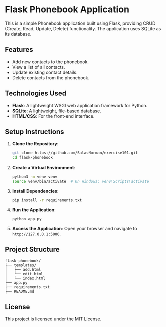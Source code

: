 # Flask Phonebook Application

This is a simple Phonebook application built using Flask, providing CRUD (Create, Read, Update, Delete) functionality. The application uses SQLite as its database.

## Features

- Add new contacts to the phonebook.
- View a list of all contacts.
- Update existing contact details.
- Delete contacts from the phonebook.

## Technologies Used

- **Flask**: A lightweight WSGI web application framework for Python.
- **SQLite**: A lightweight, file-based database.
- **HTML/CSS**: For the front-end interface.

## Setup Instructions

1. **Clone the Repository**:
   ```bash
   git clone https://github.com/SalasNorman/exercise101.git
   cd flask-phonebook
   ```

2. **Create a Virtual Environment**:
   ```bash
   python3 -m venv venv
   source venv/bin/activate  # On Windows: venv\Scripts\activate
   ```

3. **Install Dependencies**:
   ```bash
   pip install -r requirements.txt
   ```

5. **Run the Application**:
   ```bash
   python app.py
   ```

6. **Access the Application**:
   Open your browser and navigate to `http://127.0.0.1:5000`.

## Project Structure

```
flask-phonebook/
├── templates/
│   ├── add.html
│   └── edit.html
│   └── index.html
├── app.py  
├── requirements.txt
├── README.md
```

## License

This project is licensed under the MIT License.
